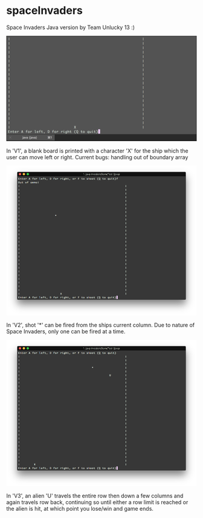 # spaceInvaders

Space Invaders Java version by Team Unlucky 13 :)

![ScreenShot](outputs/outputV1.png)

In 'V1', a blank board is printed with a character 'X' for the ship which the user can move left or right.
Current bugs: handling out of boundary array

![ScreenShot](outputs/outputV2.png)

In 'V2', shot '*' can be fired from the ships current column. Due to nature of Space Invaders, only one can be fired at a time. 

![ScreenShot](outputs/outputV3.png)

In 'V3', an alien 'U' travels the entire row then down a few columns and again travels row back, continuing so until either a row limit is reached or the alien is hit, at which point you lose/win and game ends.
